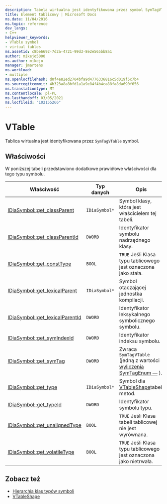 ```yaml
---
description: Tabela wirtualna jest identyfikowana przez symbol SymTagVTable.
title: Element tablicowy | Microsoft Docs
ms.date: 11/04/2016
ms.topic: reference
dev_langs:
- C++
helpviewer_keywords:
- VTable symbol
- virtual tables
ms.assetid: c8be6692-7d2a-4721-99d3-8e2e565bb8a1
author: mikejo5000
ms.author: mikejo
manager: jmartens
ms.workload:
- multiple
ms.openlocfilehash: d0f4e82ed2704bfa9d4776336816c5d019f5c7b4
ms.sourcegitcommit: 4b323a8a8bfd1a1a9e84f4b4ca88fa8da690f656
ms.translationtype: MT
ms.contentlocale: pl-PL
ms.lasthandoff: 03/05/2021
ms.locfileid: "102155266"
---
```

# <a name="vtable"></a>VTable
Tablica wirtualna jest identyfikowana przez `SymTagVTable` symbol.

## <a name="properties"></a>Właściwości
 W poniższej tabeli przedstawiono dodatkowe prawidłowe właściwości dla tego typu symbolu.

|Właściwość|Typ danych|Opis|
|--------------|---------------|-----------------|
|[IDiaSymbol::get_classParent](../../debugger/debug-interface-access/idiasymbol-get-classparent.md)|`IDiaSymbol*`|Symbol klasy, która jest właścicielem tej tabeli.|
|[IDiaSymbol::get_classParentId](../../debugger/debug-interface-access/idiasymbol-get-classparentid.md)|`DWORD`|Identyfikator symbolu nadrzędnego klasy.|
|[IDiaSymbol::get_constType](../../debugger/debug-interface-access/idiasymbol-get-consttype.md)|`BOOL`|`TRUE` Jeśli Klasa typu tablicowego jest oznaczona jako stała.|
|[IDiaSymbol::get_lexicalParent](../../debugger/debug-interface-access/idiasymbol-get-lexicalparent.md)|`IDiaSymbol*`|Symbol otaczającej jednostka kompilacji.|
|[IDiaSymbol::get_lexicalParentId](../../debugger/debug-interface-access/idiasymbol-get-lexicalparentid.md)|`DWORD`|Identyfikator leksykalnego symbolicznego symbolu.|
|[IDiaSymbol::get_symIndexId](../../debugger/debug-interface-access/idiasymbol-get-symindexid.md)|`DWORD`|Identyfikator indeksu symbolu.|
|[IDiaSymbol::get_symTag](../../debugger/debug-interface-access/idiasymbol-get-symtag.md)|`DWORD`|Zwraca `SymTagVTable` (jedną z wartości [wyliczenia SymTagEnum —](../../debugger/debug-interface-access/symtagenum.md) ).|
|[IDiaSymbol::get_type](../../debugger/debug-interface-access/idiasymbol-get-type.md)|`IDiaSymbol*`|Symbol dla [VTableShape](../../debugger/debug-interface-access/vtableshape.md)tabeli metod.|
|[IDiaSymbol::get_typeId](../../debugger/debug-interface-access/idiasymbol-get-typeid.md)|`DWORD`|Identyfikator symbolu typu.|
|[IDiaSymbol::get_unalignedType](../../debugger/debug-interface-access/idiasymbol-get-unalignedtype.md)|`BOOL`|`TRUE` Jeśli Klasa tabeli tablicowej nie jest wyrównana.|
|[IDiaSymbol::get_volatileType](../../debugger/debug-interface-access/idiasymbol-get-volatiletype.md)|`BOOL`|`TRUE` Jeśli Klasa typu tablicowego jest oznaczona jako nietrwała.|

## <a name="see-also"></a>Zobacz też
- [Hierarchia klas typów symboli](../../debugger/debug-interface-access/class-hierarchy-of-symbol-types.md)
- [VTableShape](../../debugger/debug-interface-access/vtableshape.md)
